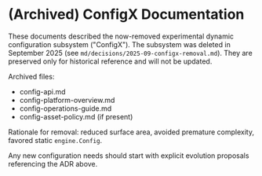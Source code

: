 # (Archived) ConfigX Documentation

These documents described the now-removed experimental dynamic configuration subsystem ("ConfigX").
The subsystem was deleted in September 2025 (see `md/decisions/2025-09-configx-removal.md`).
They are preserved only for historical reference and will not be updated.

Archived files:
- config-api.md
- config-platform-overview.md
- config-operations-guide.md
- config-asset-policy.md (if present)

Rationale for removal: reduced surface area, avoided premature complexity, favored static `engine.Config`.

Any new configuration needs should start with explicit evolution proposals referencing the ADR above.
